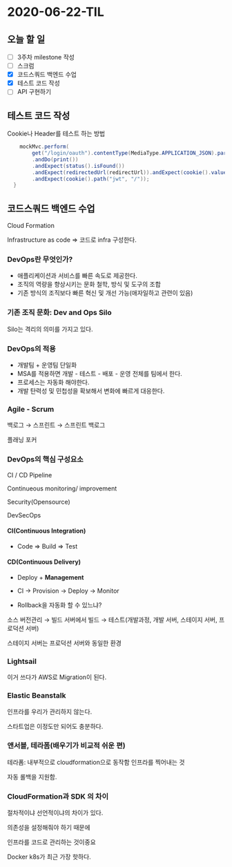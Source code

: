 # 2020-06-22-TIL

## 오늘 할 일

- [ ] 3주차 milestone 작성
- [ ] 스크럼
- [x] 코드스쿼드 백엔드 수업
- [x] 테스트 코드 작성
- [ ] API 구현하기

## 테스트 코드 작성

Cookie나 Header를 테스트 하는 방법

```java
    mockMvc.perform(
        get("/login/oauth").contentType(MediaType.APPLICATION_JSON).param("code", code))
        .andDo(print())
        .andExpect(status().isFound())
        .andExpect(redirectedUrl(redirectUrl)).andExpect(cookie().value("jwt", jwt))
        .andExpect(cookie().path("jwt", "/"));
  }
```

## 코드스쿼드 백엔드 수업

Cloud Formation

Infrastructure as code ⇒ 코드로 infra 구성한다.

### DevOps란 무엇인가?

- 애플리케이션과 서비스를 빠른 속도로 제공한다.
- 조직의 역량을 향상시키는 문화 철학, 방식 및 도구의 조합
- 기존 방식의 조직보다 빠른 혁신 및 개선 가능(애자일하고 관련이 있음)

### 기존 조직 문화: Dev and Ops Silo

Silo는 격리의 의미를 가지고 있다.

### DevOps의 적용

- 개발팀 + 운영팀 단일화
- MSA를 적용하면 개발 - 테스트 - 배포 - 운영 전체를 팀에서 한다.
- 프로세스는 자동화 해야한다.
- 개발 탄력성 및 민첩성을 확보해서 변화에 빠르게 대응한다.

### Agile - Scrum

백로그 → 스프린트 → 스프린트 백로그

플래닝 포커

### DevOps의 핵심 구성요소

CI / CD Pipeline

Continueous monitoring/ improvement

Security(Opensource)

DevSecOps

#### CI(Continuous Integration)

- Code ⇒ Build ⇒ Test

#### CD(Continuous Delivery)

- Deploy + **Management**
- CI → Provision → Deploy → Monitor

- Rollback을 자동화 할 수 있느냐?

소스 버전관리 → 빌드 서버에서 빌드 → 테스트(개발과정, 개발 서버, 스테이지 서버, 프로덕션 서버)

스테이지 서버는 프로덕션 서버와 동일한 환경

### Lightsail

이거 쓰다가 AWS로 Migration이 된다.

### Elastic Beanstalk

인프라를 우리가 관리하지 않는다.

스타트업은 이정도만 되어도 충분하다.

### 앤서블, 테라폼(배우기가 비교적 쉬운 편)

테라폼: 내부적으로 cloudformation으로 동작함 인프라를 찍어내는 것

자동 롤백을 지원함.

### CloudFormation과 SDK 의 차이

절차적이냐 선언적이냐의 차이가 있다.

의존성을 설정해줘야 하기 때문에 

인프라를 코드로 관리하는 것이중요

Docker k8s가 최근 가장 핫하다.